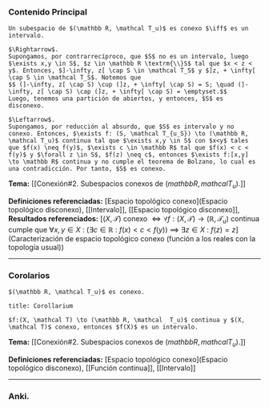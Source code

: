 ### Contenido Principal

```ad-theorem
Un subespacio de $(\mathbb R, \mathcal T_u)$ es conexo $\iff$ es un intervalo.
```

```ad-proof
$\Rightarrow$.
Supongamos, por contrarrecíproco, que $S$ no es un intervalo, luego $\exists x,y \in S$, $z \in \mathbb R \textrm{\\}S$ tal que $x < z < y$. Entonces, $]-\infty, z[ \cap S \in \mathcal T_S$ y $]z, + \infty[ \cap S \in \mathcal T_S$. Notemos que
$$ (]-\infty, z[ \cap S) \cup (]z, + \infty[ \cap S) = S; \quad (]-\infty, z[ \cap S) \cap (]z, + \infty[ \cap S) = \emptyset.$$
Luego, tenemos una partición de abiertos, y entonces, $S$ es disconexo.

$\Leftarrow$.
Supongamos, por reducción al absurdo, que $S$ es intervalo y no conexo. Entonces, $\exists f: (S, \mathcal T_{u_S}) \to (\mathbb R, \mathcal T_u)$ continua tal que $\exists x,y \in S$ con $x<y$ tales que $f(x) \neq f(y)$, $\exists c \in \mathbb R$ tal que $f(x) < c < f(y)$ y $\forall z \in S$, $f(z) \neq c$, entonces $\exists f:[x,y] \to \mathbb R$ continua y no cumple el teorema de Bolzano, lo cual es una contradicción. Por tanto, $S$ es conexo.
```

**Tema:** [[Conexión#2. Subespacios conexos de $( mathbb R, mathcal T_u)$.]]

**Definiciones referenciadas:** [Espacio topológico conexo](Espacio topológico disconexo), [[Intervalo]], [[Espacio topológico disconexo]], 
**Resultados referenciados:** [$(X, \mathcal T)$ conexo $\iff \forall f:(X, \mathcal T) \to (\mathbb R, \mathcal T_u)$ continua cumple que $\forall x,y \in X$ $:$ $(\exists c \in \mathbb R$ $:$ $f(x) < c < f(y))$ $\implies$ $\exists z \in X$ $:$ $f(z) = z$](Caracterización de espacio topológico conexo (función a los reales con la topología usual))

---
### Corolarios

```ad-cor
$(\mathbb R, \mathcal T_u)$ es conexo.
```

```ad-cor
title: Corollarium

$f:(X, \mathcal T) \to (\mathbb R, \mathcal  T_u)$ continua y $(X, \mathcal T)$ conexo, entonces $f(X)$ es un intervalo.
```


**Tema:** [[Conexión#2. Subespacios conexos de $( mathbb R, mathcal T_u)$.]]

**Definiciones referenciadas:** [Espacio topológico conexo](Espacio topológico disconexo), [[Función continua]], [[Intervalo]]

---
### Anki.